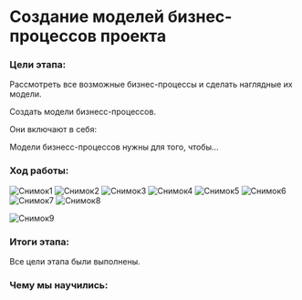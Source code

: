 # Создание моделей бизнес-процессов проекта

### Цели этапа: 

Рассмотреть все возможные бизнес-процессы и сделать наглядные их модели.

Создать модели бизнесс-процессов.

Они включают в  себя:

Модели бизнесс-процессов нужны для того, чтобы...

### Ход работы:
![Снимок1](https://github.com/Kirill-Bokov/I-ll-give-you-the-stone/assets/155570357/73244f55-2d0c-4a8f-80a6-35476f668f43)
![Снимок2](https://github.com/Kirill-Bokov/I-ll-give-you-the-stone/assets/155570357/c1b04361-e9c7-4d5e-8973-925d599e6130)
![Снимок3](https://github.com/Kirill-Bokov/I-ll-give-you-the-stone/assets/155570357/f3115e23-0e67-42b2-b8ab-f523266f01d8)
![Снимок4](https://github.com/Kirill-Bokov/I-ll-give-you-the-stone/assets/155570357/660bfd51-216f-4ddd-af6e-e46d33611517)
![Снимок5](https://github.com/Kirill-Bokov/I-ll-give-you-the-stone/assets/155570357/c9432e66-1c9e-417b-8c26-5a03c4538b75)
![Снимок6](https://github.com/Kirill-Bokov/I-ll-give-you-the-stone/assets/155570357/53bad62a-7849-4c3c-b89c-ec43c3cccba8)
![Снимок7](https://github.com/Kirill-Bokov/I-ll-give-you-the-stone/assets/155570357/eca76cd4-2154-45a0-a885-c2a0446d1cef)
![Снимок8](https://github.com/Kirill-Bokov/I-ll-give-you-the-stone/assets/155570357/f7d4281b-3b39-4dc3-b6a4-728b6b2797fe)

![Снимок9](https://github.com/Kirill-Bokov/I-ll-give-you-the-stone/assets/155570357/1124478a-b5c1-4c9c-b1ed-37f0ef578dcf)

### Итоги этапа:

Все цели этапа были выполнены.

### Чему мы научились:
